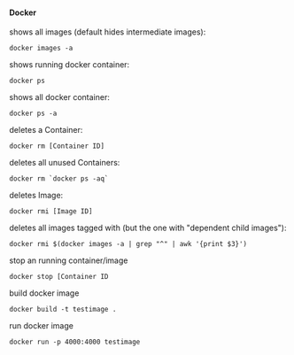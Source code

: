 #### Docker

shows all images (default hides intermediate images):

    docker images -a

shows running docker container:

    docker ps

shows all docker container:

    docker ps -a

deletes a Container:

    docker rm [Container ID]

deletes all unused Containers:

    docker rm `docker ps -aq`

deletes Image:

    docker rmi [Image ID]

deletes all images tagged with (but the one with "dependent child images"):

    docker rmi $(docker images -a | grep "^" | awk '{print $3}')

stop an running container/image

    docker stop [Container ID
    
build docker image

    docker build -t testimage .
    
run docker image 

    docker run -p 4000:4000 testimage

